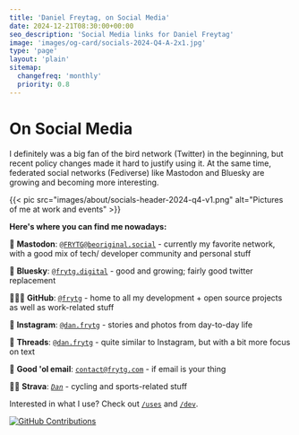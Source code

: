 ```yaml
---
title: 'Daniel Freytag, on Social Media'
date: 2024-12-21T08:30:00+00:00
seo_description: 'Social Media links for Daniel Freytag'
image: 'images/og-card/socials-2024-Q4-A-2x1.jpg'
type: 'page'
layout: 'plain'
sitemap:
  changefreq: 'monthly'
  priority: 0.8
---
```


# On Social Media

I definitely was a big fan of the bird network (Twitter) in the beginning, but recent policy changes made it hard to justify using it.
At the same time, federated social networks (Fediverse) like Mastodon and Bluesky are growing and becoming more interesting.

{{< pic src="images/about/socials-header-2024-q4-v1.png" alt="Pictures of me at work and events" >}}

**Here's where you can find me nowadays:**

🐘 **Mastodon**: [`@FRYTG@beoriginal.social`](https://beoriginal.social/@FRYTG) - currently my favorite network, with a good mix of tech/ developer community and personal stuff

🦋 **Bluesky**: [`@frytg.digital`](https://bsky.app/profile/frytg.digital) - good and growing; fairly good twitter replacement

👨🏼‍💻 **GitHub**: [`@frytg`](https://github.com/frytg) - home to all my development + open source projects as well as work-related stuff

📸 **Instagram**: [`@dan.frytg`](https://www.instagram.com/dan.frytg) - stories and photos from day-to-day life

💬 **Threads**: [`@dan.frytg`](https://www.threads.net/@dan.frytg/) - quite similar to Instagram, but with a bit more focus on text

💌 **Good 'ol email**: [`contact@frytg.com`](mailto:contact@frytg.com) - if email is your thing

🚴🏼 **Strava**: [_`Dan`_](https://www.strava.com/athletes/7693180) - cycling and sports-related stuff

Interested in what I use? Check out [`/uses`](/uses) and [`/dev`](/dev).

[![GitHub Contributions](https://githubchart-rust.deno.dev/frytg/dark)](https://github.com/FRYTG)
